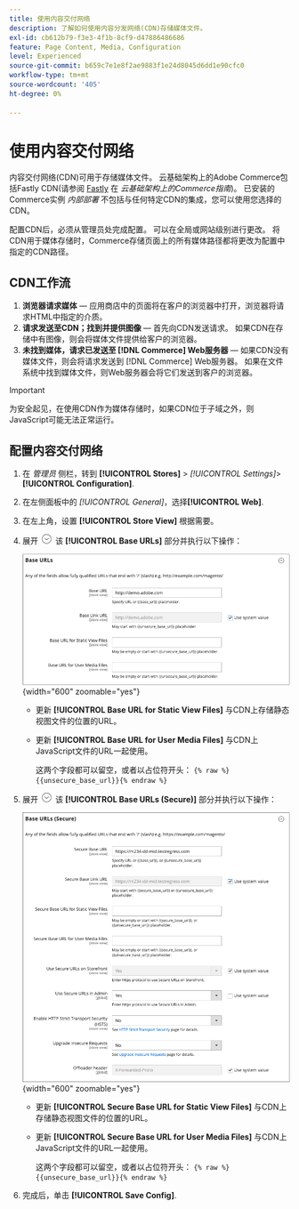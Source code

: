 ```yaml
---
title: 使用内容交付网络
description: 了解如何使用内容分发网络(CDN)存储媒体文件。
exl-id: cb612b79-f3e3-4f1b-8cf9-d47886486686
feature: Page Content, Media, Configuration
level: Experienced
source-git-commit: b659c7e1e8f2ae9883f1e24d8045d6dd1e90cfc0
workflow-type: tm+mt
source-wordcount: '405'
ht-degree: 0%

---
```


# 使用内容交付网络

内容交付网络(CDN)可用于存储媒体文件。 云基础架构上的Adobe Commerce包括Fastly CDN(请参阅 [Fastly](https://experienceleague.adobe.com/docs/commerce-cloud-service/user-guide/cdn/fastly.html) 在 _云基础架构上的Commerce指南_)。 已安装的Commerce实例 _内部部署_ 不包括与任何特定CDN的集成，您可以使用您选择的CDN。

配置CDN后，必须从管理员处完成配置。 可以在全局或网站级别进行更改。 将CDN用于媒体存储时，Commerce存储页面上的所有媒体路径都将更改为配置中指定的CDN路径。

## CDN工作流

1. **浏览器请求媒体**  — 应用商店中的页面将在客户的浏览器中打开，浏览器将请求HTML中指定的介质。
1. **请求发送至CDN；找到并提供图像**  — 首先向CDN发送请求。 如果CDN在存储中有图像，则会将媒体文件提供给客户的浏览器。
1. **未找到媒体，请求已发送至 [!DNL Commerce] Web服务器**  — 如果CDN没有媒体文件，则会将请求发送到 [!DNL Commerce] Web服务器。 如果在文件系统中找到媒体文件，则Web服务器会将它们发送到客户的浏览器。

>[!IMPORTANT]
>
>为安全起见，在使用CDN作为媒体存储时，如果CDN位于子域之外，则JavaScript可能无法正常运行。

## 配置内容交付网络

1. 在 _管理员_ 侧栏，转到 **[!UICONTROL Stores]** > _[!UICONTROL Settings]_>**[!UICONTROL Configuration]**.

1. 在左侧面板中的 _[!UICONTROL General]_，选择&#x200B;**[!UICONTROL Web]**.

1. 在左上角，设置 **[!UICONTROL Store View]** 根据需要。

1. 展开 ![扩展选择器](../assets/icon-display-expand.png) 该 **[!UICONTROL Base URLs]** 部分并执行以下操作：

   ![常规配置 — Web基本URL](./assets/web-base-urls.png){width="600" zoomable="yes"}

   - 更新 **[!UICONTROL Base URL for Static View Files]** 与CDN上存储静态视图文件的位置的URL。

   - 更新 **[!UICONTROL Base URL for User Media Files]** 与CDN上JavaScript文件的URL一起使用。

     这两个字段都可以留空，或者以占位符开头： `{% raw %}{{unsecure_base_url}}{% endraw %}`

1. 展开 ![扩展选择器](../assets/icon-display-expand.png) 该 **[!UICONTROL Base URLs (Secure)]** 部分并执行以下操作：

   ![常规配置 — Web基本URL（安全）](./assets/web-base-urls-secure.png){width="600" zoomable="yes"}

   - 更新 **[!UICONTROL Secure Base URL for Static View Files]** 与CDN上存储静态视图文件的位置的URL。

   - 更新 **[!UICONTROL Secure Base URL for User Media Files]** 与CDN上JavaScript文件的URL一起使用。

     这两个字段都可以留空，或者以占位符开头： `{% raw %}{{unsecure_base_url}}{% endraw %}`

1. 完成后，单击 **[!UICONTROL Save Config]**.
